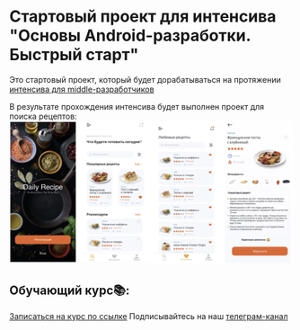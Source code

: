 # Стартовый проект для интенсива "Основы Android-разработки. Быстрый старт"
Это стартовый проект, который будет дорабатываться на протяжении [интенсива для middle-разработчиков](http://intensive.androidschool.ru/basics/?utm_source=github&utm_medium=readme&utm_campaign=description)

В результате прохождения интенсива будет выполнен проект для поиска рецептов:
![Пример список сериалов](app/src/main/res/drawable/demo.png)

## Обучающий курс📚:
[Записаться на курс по ссылке](http://intensive.androidschool.ru/basics/?utm_source=github&utm_medium=readme&utm_campaign=description)
Подписывайтесь на наш [телеграм-канал](https://t.me/android_school_ru)
